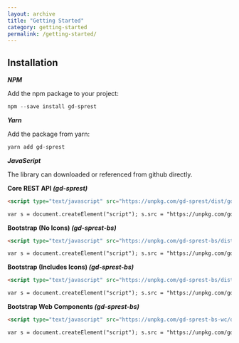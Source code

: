 ```yaml
---
layout: archive
title: "Getting Started"
category: getting-started
permalink: /getting-started/
---
```

## Installation

**_NPM_**

Add the npm package to your project:

```js
npm --save install gd-sprest
```

**_Yarn_**

Add the package from yarn:

```js
yarn add gd-sprest
```

**_JavaScript_**

The library can downloaded or referenced from github directly.

**Core REST API _(gd-sprest)_**
```html
<script type="text/javascript" src="https://unpkg.com/gd-sprest/dist/gd-sprest.min.js"></script>
```
```html
var s = document.createElement("script"); s.src = "https://unpkg.com/gd-sprest/dist/gd-sprest.min.js"; document.head.appendChild(s);
```

**Bootstrap (No Icons) _(gd-sprest-bs)_**
```html
<script type="text/javascript" src="https://unpkg.com/gd-sprest-bs/dist/gd-sprest-bs.min.js"></script>
```
```html
var s = document.createElement("script"); s.src = "https://unpkg.com/gd-sprest-bs/dist/gd-sprest-bs.min.js"; document.head.appendChild(s);
```

**Bootstrap (Includes Icons) _(gd-sprest-bs)_**
```html
<script type="text/javascript" src="https://unpkg.com/gd-sprest-bs/dist/gd-sprest-bs-icons.min.js"></script>
```
```html
var s = document.createElement("script"); s.src = "https://unpkg.com/gd-sprest-bs/dist/gd-sprest-bs-icons.min.js"; document.head.appendChild(s);
```

**Bootstrap Web Components _(gd-sprest-bs)_**
```html
<script type="text/javascript" src="https://unpkg.com/gd-sprest-bs-wc/dist/gd-sprest-bs.js"></script>
```
```html
var s = document.createElement("script"); s.src = "https://unpkg.com/gd-sprest-bs/wc/dist/gd-sprest-bs.js"; document.head.appendChild(s);
```